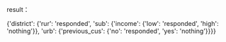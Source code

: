 result：

{'district': {'rur': 'responded', 'sub': {'income': {'low': 'responded', 'high': 'nothing'}}, 'urb': {'previous_cus': {'no': 'responded', 'yes': 'nothing'}}}}
